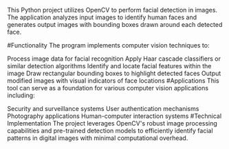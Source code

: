 This Python project utilizes OpenCV to perform facial detection in images. The application analyzes input images to identify human faces and generates output images with bounding boxes drawn around each detected face.

#Functionality
The program implements computer vision techniques to:

Process image data for facial recognition
Apply Haar cascade classifiers or similar detection algorithms
Identify and locate facial features within the image
Draw rectangular bounding boxes to highlight detected faces
Output modified images with visual indicators of face locations
#Applications
This tool can serve as a foundation for various computer vision applications including:

Security and surveillance systems
User authentication mechanisms
Photography applications
Human-computer interaction systems
#Technical Implementation
The project leverages OpenCV's robust image processing capabilities and pre-trained detection models to efficiently identify facial patterns in digital images with minimal computational overhead.
